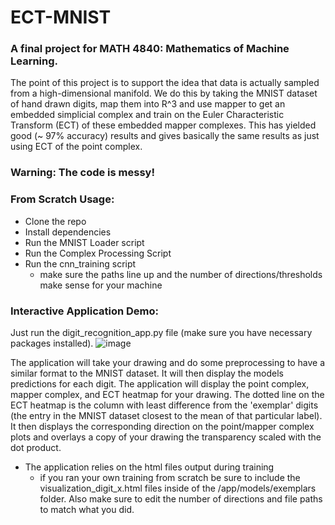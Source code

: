 # ECT-MNIST
### A final project for MATH 4840: Mathematics of Machine Learning.

The point of this project is to support the idea that data is actually sampled from a high-dimensional manifold. We do this by taking the MNIST dataset of hand drawn digits, map them into R^3 and use mapper to get an embedded simplicial complex and train on the Euler Characteristic Transform (ECT) of these embedded mapper complexes. This has yielded good (~ 97% accuracy) results and gives basically the same results as just using ECT of the point complex. 

### Warning: The code is messy! 

### From Scratch Usage: 
- Clone the repo
- Install dependencies
- Run the MNIST Loader script
- Run the Complex Processing Script
- Run the cnn_training script
   - make sure the paths line up and the number of directions/thresholds make sense for your machine
 
### Interactive Application Demo:
Just run the digit_recognition_app.py file (make sure you have necessary packages installed).
![image](https://github.com/user-attachments/assets/0bb77d22-ff6c-49b8-88a2-2008234e30ec)

The application will take your drawing and do some preprocessing to have a similar format to the MNIST dataset. It will then display the models predictions for each digit. The application will display the point complex, mapper complex, and ECT heatmap for your drawing. The dotted line on the ECT heatmap is the column with least difference from the 'exemplar' digits (the entry in the MNIST dataset closest to the mean of that particular label). It then displays the corresponding direction on the point/mapper complex plots and overlays a copy of your drawing the transparency scaled with the dot product.

- The application relies on the html files output during training
   - if you ran your own training from scratch be sure to include the visualization_digit_x.html files inside of the /app/models/exemplars folder. Also make sure to edit the number of directions and file paths to match what you did.
